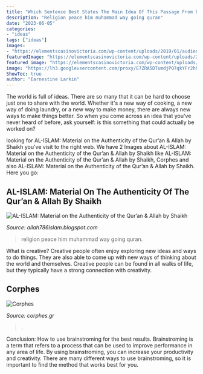 ```yaml
---
title: "Which Sentence Best States The Main Idea Of This Passage From R Four Freedoms Speech - Al-islam: Material On The Authenticity Of The Qur’an &amp; Allah By Shaikh"
description: "Religion peace him muhammad way going quran"
date: "2023-06-05"
categories:
- "ideas"
tags: ["ideas"]
images:
- "https://elementscasinovictoria.com/wp-content/uploads/2019/01/audience-band-bright-1047442.jpg"
featuredImage: "https://elementscasinovictoria.com/wp-content/uploads/2019/01/audience-band-bright-1047442.jpg"
featured_image: "https://elementscasinovictoria.com/wp-content/uploads/2019/01/audience-band-bright-1047442.jpg"
image: "https://lh3.googleusercontent.com/proxy/E7ZRA5DTumdjPO7qkYFr2hh3pLh7pyXVG3yrz3UEy2xNj1CwLSzkOOiThtPfM4Z0xiKaiwZUVG90ehYws6kzU7DeDqh-ycdHHzk=w1200-h630-p-k-no-nu"
ShowToc: true
author: "Earnestine Larkin"
---
```



The world is full of ideas. There are so many that it can be hard to choose just one to share with the world. Whether it's a new way of cooking, a new way of doing laundry, or a new way to make money, there are always new ways to make things better. So when you come across an idea that you've never heard of before, ask yourself: is this something that could actually be worked on?

	

		
looking for AL-ISLAM: Material on the Authenticity of the Qur’an &amp; Allah by Shaikh you've visit to the right web. We have 2 Images about AL-ISLAM: Material on the Authenticity of the Qur’an &amp; Allah by Shaikh like AL-ISLAM: Material on the Authenticity of the Qur’an &amp; Allah by Shaikh, Corphes and also AL-ISLAM: Material on the Authenticity of the Qur’an &amp; Allah by Shaikh. Here you go:
		
    
## AL-ISLAM: Material On The Authenticity Of The Qur’an &amp; Allah By Shaikh

<img loading=lazy src="https://lh3.googleusercontent.com/proxy/E7ZRA5DTumdjPO7qkYFr2hh3pLh7pyXVG3yrz3UEy2xNj1CwLSzkOOiThtPfM4Z0xiKaiwZUVG90ehYws6kzU7DeDqh-ycdHHzk=w1200-h630-p-k-no-nu" onerror="this.onerror=null;this.src='https://tse3.mm.bing.net/th?id=OIP.OoOpkEb4mz6unSW9yonwZgHaBL&amp;pid=15.1';" alt="AL-ISLAM: Material on the Authenticity of the Qur’an &amp; Allah by Shaikh">

_Source: allah786islam.blogspot.com_

>religion peace him muhammad way going quran. 

	

What is creative?
Creative people often enjoy exploring new ideas and ways to do things. They are also able to come up with new ways of thinking about the world and themselves. Creative people can be found in all walks of life, but they typically have a strong connection with creativity.

    
## Corphes

<img loading=lazy src="https://elementscasinovictoria.com/wp-content/uploads/2019/01/audience-band-bright-1047442.jpg" onerror="this.onerror=null;this.src='https://tse1.mm.bing.net/th?id=OIP.j1YNhO7gs1EWU4oUS8np6wHaE8&amp;pid=15.1';" alt="Corphes">

_Source: corphes.gr_

>. 

	

Conclusion: How to use brainstroming for the best results.
Brainstroming is a term that refers to a process that can be used to improve performance in any area of life. By using brainstroming, you can increase your productivity and creativity. There are many different ways to use brainstroming, so it is important to find the method that works best for you.

